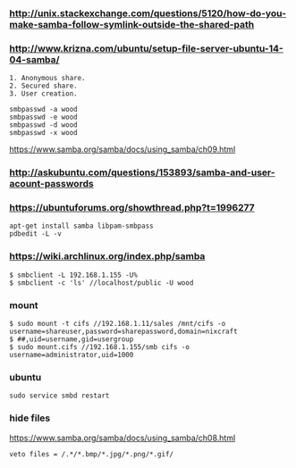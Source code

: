 
### http://unix.stackexchange.com/questions/5120/how-do-you-make-samba-follow-symlink-outside-the-shared-path
### http://www.krizna.com/ubuntu/setup-file-server-ubuntu-14-04-samba/

    1. Anonymous share.
    2. Secured share.
    3. User creation.

    smbpasswd -a wood
    smbpasswd -e wood
    smbpasswd -d wood
    smbpasswd -x wood

https://www.samba.org/samba/docs/using_samba/ch09.html

### http://askubuntu.com/questions/153893/samba-and-user-acount-passwords
### https://ubuntuforums.org/showthread.php?t=1996277

    apt-get install samba libpam-smbpass
    pdbedit -L -v

### https://wiki.archlinux.org/index.php/samba

    $ smbclient -L 192.168.1.155 -U%
    $ smbclient -c 'ls' //localhost/public -U wood

### mount

    $ sudo mount -t cifs //192.168.1.11/sales /mnt/cifs -o username=shareuser,password=sharepassword,domain=nixcraft
    $ ##,uid=username,gid=usergroup
    $ sudo mount.cifs //192.168.1.155/smb cifs -o username=administrator,uid=1000

### ubuntu

    sudo service smbd restart

### hide files

https://www.samba.org/samba/docs/using_samba/ch08.html

    veto files = /.*/*.bmp/*.jpg/*.png/*.gif/


